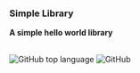 <h3>Simple Library</h3>
<b>A simple hello world library</b>
<br></br>

![GitHub top language](https://img.shields.io/github/languages/top/bipinkrishnan/simple_library)
![GitHub](https://img.shields.io/github/license/bipinkrishnan/simple_library)
